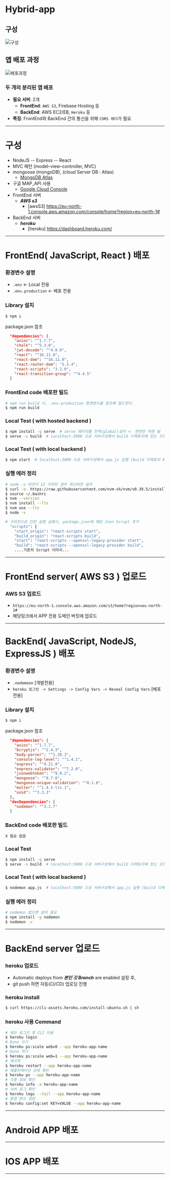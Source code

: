 # Hybrid-app

## 구성
![구성](구성도.png)

## 앱 배포 과정
![배포과정](배포과정.png)

### 두 개의 분리된 앱 배포
- **필요 서버**: 2개
  - **FrontEnd**: `AWS S3`, Firebase Hosting 등
  - **BackEnd**: AWS EC2/EB, `Heroku` 등
- **특징**: FrontEnd와 BackEnd 간의 통신을 위해 `CORS 헤더`가 필요

___

#### 
# 구성
#### 
- NodeJS -- Express -- React
- MVC 패턴 (model–view–controller, MVC)
- mongoose (mongoDB), (cloud Server DB : Atlas)
  - [MongoDB Atlas](https://cloud.mongodb.com/v2#/org/66fcba7d069a4d43c73cf7af/projects)
- 구글 MAP_API 사용
  - [Google Cloud Console](https://console.cloud.google.com/apis/credentials?hl=ko&project=effective-brook-437306-h0)
- FrontEnd 서버
  - ***AWS s3***
    - [awsS3] https://eu-north-1.console.aws.amazon.com/console/home?region=eu-north-1#
- BackEnd 서버
  - ***heroku***
    - [heroku] https://dashboard.heroku.com/

___

#### 
# FrontEnd( JavaScript, React ) 배포
#### 

### 환경변수 설명
  - `.env` <- Local 전용
  - `.env.production` <- 배포 전용

### Library 설치
```bash
$ npm i
```
package.json 참조
```json
  "dependencies": {
    "axios": "^1.7.7",
    "chalk": "^5.3.0",
    "jwt-decode": "^4.0.0",
    "react": "^16.11.0",
    "react-dom": "^16.11.0",
    "react-router-dom": "5.3.4",
    "react-scripts": "3.2.0",
    "react-transition-group": "^4.4.5"
  }
```

### FrontEnd code 배포판 빌드
```bash
# npm run build 시, .env.production 환경변수를 참조해 빌드한다.
$ npm run build
```

### Local Test ( with hosted backend )
```bash
$ npm install -g serve  # serve 패키지를 전역(global)설치 <- 한번만 하면 됨
$ serve -s build  # localhost:3000 으로 서버구성해서 build 디렉토리에 있는 코드 로컬실행
```

### Local Test ( with local backend )
```bash
$ npm start  # localhost:3000 으로 서버구성해서 app.js 실행 (build 디렉토리 X)
```

### 실행 에러 정리
```bash
# node -v 버전이 12 이하인 경우 최신버전 설치
$ curl -o- https://raw.githubusercontent.com/nvm-sh/nvm/v0.39.5/install.sh | bash
$ source ~/.bashrc
$ nvm --version
$ nvm install --lts
$ nvm use --lts
$ node -v

# 구버전으로 인한 실행 실패시, package.json에 해당 Json Script 추가
  "scripts": {
    "start_origin": "react-scripts start",
    "build_origin": "react-scripts build",
    "start": "react-scripts --openssl-legacy-provider start",
    "build": "react-scripts --openssl-legacy-provider build",
    ....기존의 Script 이어서...
```

___


#### 
# FrontEnd server( AWS S3 ) 업로드
#### 

### AWS S3 업로드
  - `https://eu-north-1.console.aws.amazon.com/s3/home?region=eu-north-1#` 
  - 해당링크에서 APP 전용 도메인 버킷에 업로드

___

#### 
# BackEnd( JavaScript, NodeJS, ExpressJS ) 배포
#### 

### 환경변수 설명
  - `.nodemoon` [개발전용]
  - `heroku 로그인 -> Settings -> Config Vars -> Reveal Config Vars` [배포전용]

### Library 설치
```bash
$ npm i
```
package.json 참조
```json
  "dependencies": {
    "axios": "^1.7.7",
    "bcryptjs": "^2.4.3",
    "body-parser": "^1.20.3",
    "console-log-level": "^1.4.1",
    "express": "^4.21.0",
    "express-validator": "^7.2.0",
    "jsonwebtoken": "^9.0.2",
    "mongoose": "^8.7.0",
    "mongoose-unique-validation": "^0.1.0",
    "multer": "^1.4.5-lts.1",
    "uuid": "^3.3.3"
  },
  "devDependencies": {
    "nodemon": "^3.1.7"
  }
```

### BackEnd code 배포판 빌드
```bash
X 필요 없음
```

### Local Test
```bash
$ npm install -g serve
$ serve -s build  # localhost:5000 으로 서버구성해서 build 디렉토리에 있는 코드 로컬실행
```

### Local Test ( with local backend )
```bash
$ nodemon app.js  # localhost:5000 으로 서버구성해서 app.js 실행 (build 디렉토리 X)
```

### 실행 에러 정리
```bash
# nodemon 없으면 설치 필요
$ npm install -g nodemon
$ nodemon -v
```

___

#### 
# BackEnd server 업로드
#### 

### heroku 업로드
  - Automatic deploys from ***본인 깃 Branch*** are enabled  설정 후, 
  - git push 하면 자동(CI/CD) 업로딩 진행

### heroku install
```bash
$ curl https://cli-assets.heroku.com/install-ubuntu.sh | sh
```

### heroku 사용 Command
```bash
# 뭐든 로그인 후 CLI 이용
$ heroku login
# Dyno 끄기
$ heroku ps:scale web=0 --app heroku-app-name
# Dyno 켜기
$ heroku ps:scale web=1 --app heroku-app-name
# 재시작
$ heroku restart --app heroku-app-name
# 애플리케이션 상태 확인
$ heroku ps --app heroku-app-name
# 각종 정보 확인
$ heroku info -a heroku-app-name
# 서버 로그 확인
$ heroku logs --tail --app heroku-app-name
# 환경 변수 설정
$ heroku config:set KEY=VALUE --app heroku-app-name
```

___

#### 
# Android APP 배포
#### 

___

#### 
# IOS APP 배포
#### 

___
